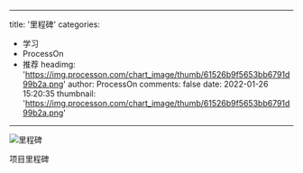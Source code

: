 
---
title: '里程碑'
categories: 
 - 学习
 - ProcessOn
 - 推荐
headimg: 'https://img.processon.com/chart_image/thumb/61526b9f5653bb6791d99b2a.png'
author: ProcessOn
comments: false
date: 2022-01-26 15:20:35
thumbnail: 'https://img.processon.com/chart_image/thumb/61526b9f5653bb6791d99b2a.png'
---

<div>   
<img class="thumb" alt="里程碑" src="https://img.processon.com/chart_image/thumb/61526b9f5653bb6791d99b2a.png" referrerpolicy="no-referrer">
<p>项目里程碑</p>  
</div>
            